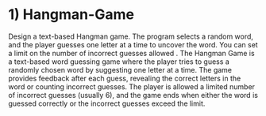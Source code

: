 # 1) Hangman-Game
 Design a text-based Hangman game. The program selects a random word, and the player guesses one letter at a time to uncover the word. You can set a limit on the number of incorrect guesses allowed .
The Hangman Game is a text-based word guessing game where the player tries to guess a randomly chosen word by suggesting one letter at a time. The game provides feedback after each guess, revealing the correct letters in the word or counting incorrect guesses. The player is allowed a limited number of incorrect guesses (usually 6), and the game ends when either the word is guessed correctly or the incorrect guesses exceed the limit.
